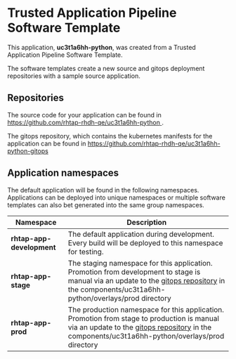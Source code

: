 # Trusted Application Pipeline Software Template

This application, **uc3t1a6hh-python**, was created from a Trusted Application Pipeline Software Template.

The software templates create a new source and gitops deployment repositories with a sample source application. 

## Repositories

The source code for your application can be found in [https://github.com/rhtap-rhdh-qe/uc3t1a6hh-python ](https://github.com/rhtap-rhdh-qe/uc3t1a6hh-python ).
 
The gitops repository, which contains the kubernetes manifests for the application can be found in 
[https://github.com/rhtap-rhdh-qe/uc3t1a6hh-python-gitops ](https://github.com/rhtap-rhdh-qe/uc3t1a6hh-python-gitops ) 

## Application namespaces 

The default application will be found in the following namespaces. Applications can be deployed into unique namespaces or multiple software templates can also bet generated into the same group namespaces.  

|  Namespace   |  Description   |  
| -------- | -------- |   
| **rhtap-app-development** | The default application during development. Every build will be deployed to this namespace for testing. | 
| **rhtap-app-stage** | The staging namespace for this application. Promotion from development to stage is manual via an update to the [gitops repository](https://github.com/rhtap-rhdh-qe/uc3t1a6hh-python-gitops ) in the components/uc3t1a6hh-python/overlays/prod directory |  
| **rhtap-app-prod** | The production namespace for this application. Promotion from stage to production is manual via an update to the [gitops repository](https://github.com/rhtap-rhdh-qe/uc3t1a6hh-python-gitops ) in the components/uc3t1a6hh-python/overlays/prod directory | 